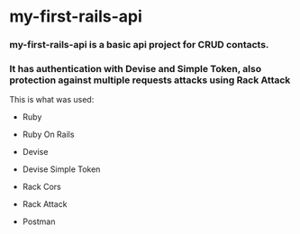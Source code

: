 # my-first-rails-api

### my-first-rails-api is a basic api project for CRUD contacts. 
### It has authentication with Devise and Simple Token, also protection against multiple requests attacks using Rack Attack

This is what was used:

* Ruby

* Ruby On Rails

* Devise

* Devise Simple Token

* Rack Cors

* Rack Attack

* Postman 

